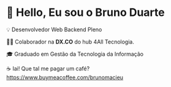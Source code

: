 # 👋 Hello, Eu sou o Bruno Duarte

💡 Desenvolvedor Web Backend Pleno

👨‍🚀 Colaborador na **DX.CO** do hub 4All Tecnologia.

🎓 Graduado em Gestão da Tecnologia da Informação

<!-- ### ✔ Github Stats
![Profile Stats](https://github-readme-stats.vercel.app/api?username=brduarte&show_icons=true)
-->

☕ Iai! Que tal me pagar um café?
https://www.buymeacoffee.com/brunomacieu
